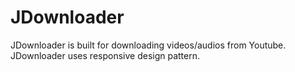 # JDownloader
 JDownloader is built for downloading videos/audios from Youtube. JDownloader uses responsive design pattern.
